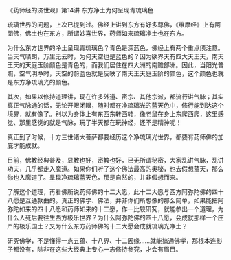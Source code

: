
《药师经的济世观》第14讲 东方净土为何呈现青琉璃色

琉璃世界的问题，上次已提到过。佛经上讲到东方有好多尊佛，《维摩经》上有阿閦佛，佛土也在东方，所谓妙喜世界，药师如来琉璃净土也在东方。

为什么东方世界的净土呈现青琉璃色？青色是深蓝色，佛经上有两个重点须注意。当天气晴朗，万里无云时，为何天空也是蓝色的？因为欲界天有四大天王天，南天王天的天庭玉阶颜色是青色的，而我们居住在四大洲的南赡部洲。因此，当阳光普照，空气明净时，天空的蔚蓝色就是反映了南天王天庭玉阶的颜色，这个颜色也就是东方净琉璃光的颜色。

其次，如果以修持道理讲，现在许多外道、密宗、其他宗派，都流行讲气脉；其实真正气脉通的话，无论开眼闭眼，随时都在净琉璃光的蓝天色中，修行能到达这个境界，就有像了。别以为身体上有东西东转西转，像老鼠在身上东爬西爬，这里感觉、那里感觉的就是气脉，玩了半天都在玩神经，还不是精神呢！

真正到了时候，十方三世诸大菩萨都要经历这个净琉璃光世界，都要有药师佛的加庇才能成就。

目前，佛教经典普及，显教也好，密教也好，已无所谓秘密，大家乱讲气脉，乱讲功夫，几乎都走入魔道。如果你们听了这个佛法最高的奥秘，也去假想蓝天，那么你也入魔道了。呈现净琉璃蓝天色，那是自然的，并非假想而来。

了解这个道理，再看佛所说药师佛的十二大愿，此十二大愿与西方阿弥陀佛的四十八愿是互通款曲的。真正的佛学、佛法，并非你们所想像的那么简单，如果能把阿弥陀如来的四十八愿和药师如来的十二愿，作一比较研究，就能参出一个道理，为什么人死后要往生西方极乐世界？为什么阿弥陀佛的四十八愿，会成就那样一个庄严的极乐国土？又为什么东方药师佛的十二大愿会成就琉璃光净土？

研究佛学，不是懂得一点五蕴、十八界、十二因缘......就能搞通佛学，那根本连影子都没有，除非在这些大经典上专心一志修持参究，才会有眉目。